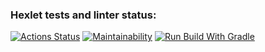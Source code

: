 ### Hexlet tests and linter status:
[![Actions Status](https://github.com/DireElf/java-project-lvl1/workflows/hexlet-check/badge.svg)](https://github.com/DireElf/java-project-lvl1/actions)
[![Maintainability](https://api.codeclimate.com/v1/badges/a99a88d28ad37a79dbf6/maintainability)](https://codeclimate.com/github/codeclimate/codeclimate/maintainability)
[![Run Build With Gradle](https://github.com/DireElf/java-project-lvl1/actions/workflows/run-build.yml/badge.svg)](https://github.com/DireElf/java-project-lvl1/actions/workflows/run-build.yml)
